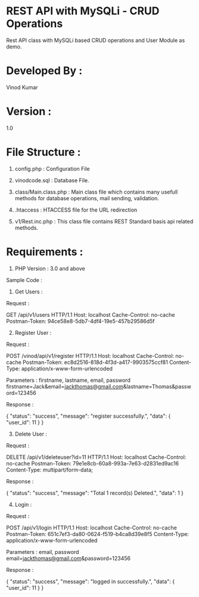# REST API with MySQLi - CRUD Operations
Rest API class with MySQLi based CRUD operations and User Module as demo.

# Developed By : 
Vinod Kumar

# Version : 
1.0

# File Structure :
1) config.php  : Configuration File 

2) vinodcode.sql : Database File.

3) class/Main.class.php : Main class file which contains many usefull methods for database operations, mail sending, validation.

4) .htaccess : HTACCESS file for the URL redirection

5) v1/Rest.inc.php : This class file contains REST Standard basis api related methods.


# Requirements : 
1) PHP Version : 3.0 and above


Sample  Code :

1) Get Users :

Request : 

GET /api/v1/users HTTP/1.1
Host: localhost
Cache-Control: no-cache
Postman-Token: 94ce58e8-5db7-4df4-19e5-457b29586d5f



2) Register User : 

Request : 

POST /vinod/api/v1/register HTTP/1.1
Host: localhost
Cache-Control: no-cache
Postman-Token: ec8d2516-818d-4f3d-a417-9903575ccf81
Content-Type: application/x-www-form-urlencoded

Parameters : firstname, lastname, email, password
firstname=Jack&email=jackthomas@gmail.com&lastname=Thomas&password=123456

Response : 

{
  "status": "success",
  "message": "register successfully.",
  "data": {
    "user_id": 11
  }
}

3) Delete User :

Request : 

DELETE /api/v1/deleteuser?id=11 HTTP/1.1
Host: localhost
Cache-Control: no-cache
Postman-Token: 79e1e8cb-60a8-993a-7e63-d2831ed9ac16
Content-Type: multipart/form-data;

Response : 

{
  "status": "success",
  "message": "Total 1 record(s) Deleted.",
  "data": 1
}

4) Login :

Request : 

POST /api/v1/login HTTP/1.1
Host: localhost
Cache-Control: no-cache
Postman-Token: 651c7ef3-da80-0624-f519-b4ca8d39e8f5
Content-Type: application/x-www-form-urlencoded

Parameters : email, password
email=jackthomas@gmail.com&password=123456

Response :

{
  "status": "success",
  "message": "logged in successfully.",
  "data": {
    "user_id": 11
  }
}
